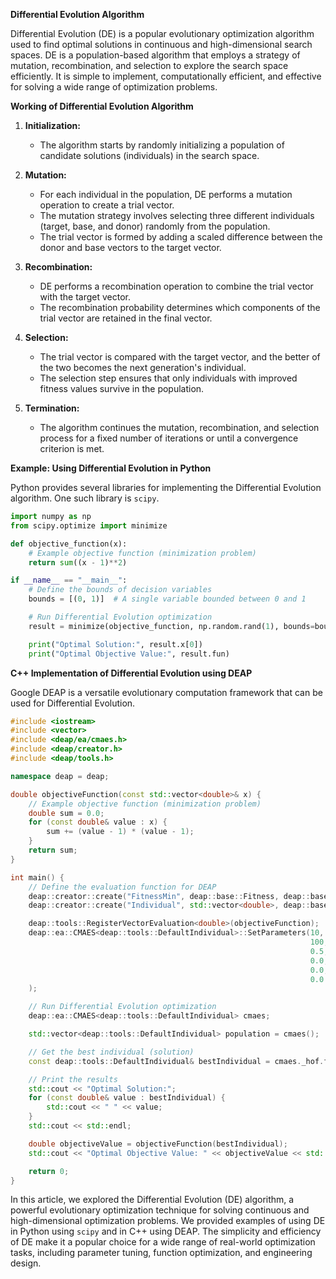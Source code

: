 **Differential Evolution Algorithm**

Differential Evolution (DE) is a popular evolutionary optimization algorithm used to find optimal solutions in continuous and high-dimensional search spaces. DE is a population-based algorithm that employs a strategy of mutation, recombination, and selection to explore the search space efficiently. It is simple to implement, computationally efficient, and effective for solving a wide range of optimization problems.

**Working of Differential Evolution Algorithm**

1. **Initialization:**
   - The algorithm starts by randomly initializing a population of candidate solutions (individuals) in the search space.

2. **Mutation:**
   - For each individual in the population, DE performs a mutation operation to create a trial vector.
   - The mutation strategy involves selecting three different individuals (target, base, and donor) randomly from the population.
   - The trial vector is formed by adding a scaled difference between the donor and base vectors to the target vector.

3. **Recombination:**
   - DE performs a recombination operation to combine the trial vector with the target vector.
   - The recombination probability determines which components of the trial vector are retained in the final vector.

4. **Selection:**
   - The trial vector is compared with the target vector, and the better of the two becomes the next generation's individual.
   - The selection step ensures that only individuals with improved fitness values survive in the population.

5. **Termination:**
   - The algorithm continues the mutation, recombination, and selection process for a fixed number of iterations or until a convergence criterion is met.

**Example: Using Differential Evolution in Python**

Python provides several libraries for implementing the Differential Evolution algorithm. One such library is `scipy`.

```python
import numpy as np
from scipy.optimize import minimize

def objective_function(x):
    # Example objective function (minimization problem)
    return sum((x - 1)**2)

if __name__ == "__main__":
    # Define the bounds of decision variables
    bounds = [(0, 1)]  # A single variable bounded between 0 and 1

    # Run Differential Evolution optimization
    result = minimize(objective_function, np.random.rand(1), bounds=bounds, method='differential_evolution')

    print("Optimal Solution:", result.x[0])
    print("Optimal Objective Value:", result.fun)
```

**C++ Implementation of Differential Evolution using DEAP**

Google DEAP is a versatile evolutionary computation framework that can be used for Differential Evolution.

```cpp
#include <iostream>
#include <vector>
#include <deap/ea/cmaes.h>
#include <deap/creator.h>
#include <deap/tools.h>

namespace deap = deap;

double objectiveFunction(const std::vector<double>& x) {
    // Example objective function (minimization problem)
    double sum = 0.0;
    for (const double& value : x) {
        sum += (value - 1) * (value - 1);
    }
    return sum;
}

int main() {
    // Define the evaluation function for DEAP
    deap::creator::create("FitnessMin", deap::base::Fitness, deap::base::Fitness::GetMax());
    deap::creator::create("Individual", std::vector<double>, deap::base::FitnessMin, std::vector<double>());

    deap::tools::RegisterVectorEvaluation<double>(objectiveFunction);
    deap::ea::CMAES<deap::tools::DefaultIndividual>::SetParameters(10,  // Population size
                                                                   100, // Maximum number of iterations
                                                                   0.5, // Initial step size
                                                                   0.0, // Step size damping factor
                                                                   0.0, // Covariance matrix update scaling
                                                                   0.0  // Covariance matrix update damping
    );

    // Run Differential Evolution optimization
    deap::ea::CMAES<deap::tools::DefaultIndividual> cmaes;

    std::vector<deap::tools::DefaultIndividual> population = cmaes();

    // Get the best individual (solution)
    const deap::tools::DefaultIndividual& bestIndividual = cmaes._hof.front();

    // Print the results
    std::cout << "Optimal Solution:";
    for (const double& value : bestIndividual) {
        std::cout << " " << value;
    }
    std::cout << std::endl;

    double objectiveValue = objectiveFunction(bestIndividual);
    std::cout << "Optimal Objective Value: " << objectiveValue << std::endl;

    return 0;
}
```

In this article, we explored the Differential Evolution (DE) algorithm, a powerful evolutionary optimization technique for solving continuous and high-dimensional optimization problems. We provided examples of using DE in Python using `scipy` and in C++ using DEAP. The simplicity and efficiency of DE make it a popular choice for a wide range of real-world optimization tasks, including parameter tuning, function optimization, and engineering design.

